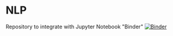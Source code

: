 # NLP
Repository to integrate with Jupyter Notebook "Binder"
[![Binder](https://mybinder.org/badge_logo.svg)](https://mybinder.org/v2/gh/Kitemaker/NLP/master)
